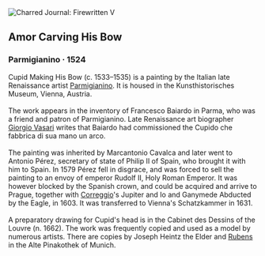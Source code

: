 <div class="artwork-of-the-day">
  <div class="container">
    <div class="img-wrapper">
      <img
        src="https://uploads0.wikiart.org/images/parmigianino/amor-carving-his-bow-1524.jpg!Large.jpg"
        alt="Charred Journal: Firewritten V" />
    </div>
    <div class="artwork-detail">
      <div class="artwork-origin"> 
        <h2 class="artwork-name">Amor Carving His Bow</h2>
        <h3 class="artist">
          Parmigianino
                    ·  1524
        </h3>
      </div>
      <p class="description">
        <span class="artwork-description-text ng-binding" ng-bind-html="viewModel.ArtworkOfTheDay.Description | unsafe">Cupid Making His Bow (c. 1533–1535) is a painting by the Italian late Renaissance artist <a target="_blank" href="/en/parmigianino">Parmigianino</a>. It is housed in the Kunsthistorisches Museum, Vienna, Austria.
<br>
<br>The work appears in the inventory of Francesco Baiardo in Parma, who was a friend and patron of Parmigianino. Late Renaissance art biographer <a target="_blank" href="/en/giorgio-vasari">Giorgio Vasari</a> writes that Baiardo had commissioned the Cupido che fabbrica di sua mano un arco.
<br>
<br>The painting was inherited by Marcantonio Cavalca and later went to Antonio Pérez, secretary of state of Philip II of Spain, who brought it with him to Spain. In 1579 Pérez fell in disgrace, and was forced to sell the painting to an envoy of emperor Rudolf II, Holy Roman Emperor. It was however blocked by the Spanish crown, and could be acquired and arrive to Prague, together with <a target="_blank" href="/en/correggio">Correggio</a>'s Jupiter and Io and Ganymede Abducted by the Eagle, in 1603. It was transferred to Vienna's Schatzkammer in 1631.
<br>
<br>A preparatory drawing for Cupid's head is in the Cabinet des Dessins of the Louvre (n. 1662). The work was frequently copied and used as a model by numerous artists. There are copies by Joseph Heintz the Elder and <a target="_blank" href="/en/peter-paul-rubens">Rubens</a> in the Alte Pinakothek of Munich.</span>
                        <div class="text-shadow-container" ng-show="showShadow" style=""></div>
      </p>
    </div>
  </div>

</div>
